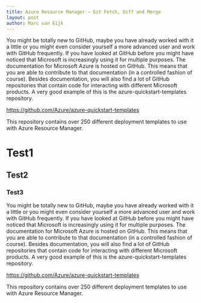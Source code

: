 ```yaml
---
title: Azure Resource Manager – Git Fetch, Diff and Merge
layout: post
author: Marc van Eijk
---
```


You might be totally new to GitHub, maybe you have already worked with it a little or you might even consider yourself a more advanced user and work with GitHub frequently. If you have looked at GitHub before you might have noticed that Microsoft is increasingly using it for multiple purposes. The documentation for Microsoft Azure is hosted on GitHub. This means that you are able to contribute to that documentation (in a controlled fashion of course). Besides documentation, you will also find a lot of GitHub repositories that contain code for interacting with different Microsoft products. A very good example of this is the azure-quickstart-templates repository.

https://github.com/Azure/azure-quickstart-templates

This repository contains over 250 different deployment templates to use with Azure Resource Manager.

# Test1

## Test2

### Test3

You might be totally new to GitHub, maybe you have already worked with it a little or you might even consider yourself a more advanced user and work with GitHub frequently. If you have looked at GitHub before you might have noticed that Microsoft is increasingly using it for multiple purposes. The documentation for Microsoft Azure is hosted on GitHub. This means that you are able to contribute to that documentation (in a controlled fashion of course). Besides documentation, you will also find a lot of GitHub repositories that contain code for interacting with different Microsoft products. A very good example of this is the azure-quickstart-templates repository.

https://github.com/Azure/azure-quickstart-templates

This repository contains over 250 different deployment templates to use with Azure Resource Manager.
